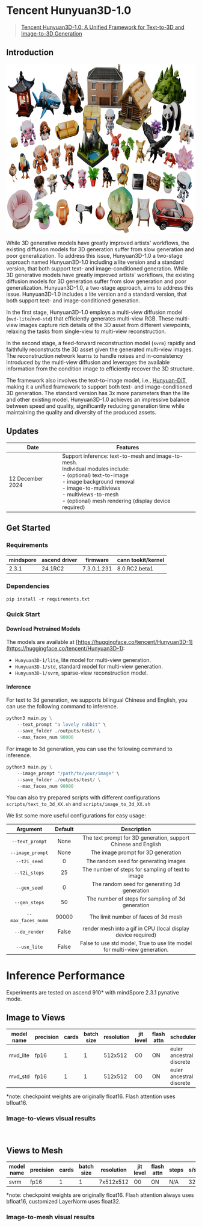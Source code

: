 # Tencent Hunyuan3D-1.0
> [Tencent Hunyuan3D-1.0: A Unified Framework for Text-to-3D and Image-to-3D Generation](https://arxiv.org/abs/2411.02293)
## **Introduction**
<p align="center">
  <img src="./assets/teaser.png"  height=450>
</p>

While 3D generative models have greatly improved artists' workflows, the existing diffusion models for 3D generation suffer from slow generation and poor generalization. To address this issue, Hunyuan3D-1.0 a two-stage approach named Hunyuan3D-1.0 including a lite version and a standard version, that both support text- and image-conditioned generation.
While 3D generative models have greatly improved artists' workflows, the existing diffusion models for 3D generation suffer from slow generation and poor generalization. Hunyuan3D-1.0, a two-stage approach, aims to address this issue. Hunyuan3D-1.0 includes a lite version and a standard version, that both support text- and image-conditioned generation.

In the first stage, Hunyuan3D-1.0 employs a multi-view diffusion model (`mvd-lite`/`mvd-std`) that efficiently generates multi-view RGB. These multi-view images capture rich details of the 3D asset from different viewpoints, relaxing the tasks from single-view to multi-view reconstruction. 

In the second stage, a feed-forward reconstruction model (`svrm`) rapidly and faithfully reconstructs the 3D asset given the generated multi-view images. The reconstruction network learns to handle noises and in-consistency introduced by the multi-view diffusion and leverages the available information from the condition image to efficiently recover the 3D structure.

The framework also involves the text-to-image model, i.e., [Hunyuan-DiT](https://github.com/chenyingshu/mindone/tree/master/examples/hunyuan_dit), making it a unified framework to support both text- and image-conditioned 3D generation. The standard version has 3x more parameters than the lite and other existing model. Hunyuan3D-1.0 achieves an impressive balance between speed and quality, significantly reducing generation time while maintaining the quality and diversity of the produced assets.

## Updates
|Date| Features|
|---|---|
|12 December 2024| Support inference: text-to-mesh and image-to-mesh. <br> Individual modules include: <br> - (optional) text-to-image <br> - image background removal <br> - image-to-multiviews <br> - multiviews-to-mesh <br> -  (optional) mesh rendering (display device required)

## Get Started
### Requirements
|mindspore |	ascend driver | firmware | cann tookit/kernel|
|--- | --- | --- | --- |
|2.3.1 | 24.1RC2 | 7.3.0.1.231 | 8.0.RC2.beta1|

### Dependencies
```
pip install -r requirements.txt
```

### Quick Start

#### Download Pretrained Models

The models are available at [https://huggingface.co/tencent/Hunyuan3D-1](https://huggingface.co/tencent/Hunyuan3D-1):

+ `Hunyuan3D-1/lite`, lite model for multi-view generation.
+ `Hunyuan3D-1/std`, standard model for multi-view generation.
+ `Hunyuan3D-1/svrm`, sparse-view reconstruction model.

<!-- To download the model, first install the huggingface-cli. (Detailed instructions are available [here](https://huggingface.co/docs/huggingface_hub/guides/cli).)

```shell
python3 -m pip install "huggingface_hub[cli]"
```

Then download the model using the following commands:

```shell
mkdir weights
huggingface-cli download tencent/Hunyuan3D-1 --local-dir ./weights

mkdir weights/hunyuanDiT
huggingface-cli download Tencent-Hunyuan/HunyuanDiT-v1.1-Diffusers-Distilled --local-dir ./weights/hunyuanDiT
``` -->



#### Inference
For text to 3d generation, we supports bilingual Chinese and English, you can use the following command to inference.
```python
python3 main.py \
    --text_prompt "a lovely rabbit" \
    --save_folder ./outputs/test/ \
    --max_faces_num 90000
```

For image to 3d generation, you can use the following command to inference.
```python
python3 main.py \
    --image_prompt "/path/to/your/image" \
    --save_folder ./outputs/test/ \
    --max_faces_num 90000
```
You can also try prepared scripts with different configurations `scripts/text_to_3d_XX.sh` and  `scripts/image_to_3d_XX.sh`

We list some more useful configurations for easy usage:

|    Argument        |  Default  |                     Description                     |
|:------------------:|:---------:|:---------------------------------------------------:|
|`--text_prompt`  |   None    |The text prompt for 3D generation, support Chinese and English         |
|`--image_prompt` |   None    |The image prompt for 3D generation         |
|`--t2i_seed`     |    0      |The random seed for generating images        |
|`--t2i_steps`    |    25     |The number of steps for sampling of text to image  |
|`--gen_seed`     |    0      |The random seed for generating 3d generation        |
|`--gen_steps`    |    50     |The number of steps for sampling of 3d generation  |
|`--max_faces_numm` | 90000  |The limit number of faces of 3d mesh |
|`--do_render`  |   False   |render mesh into a gif in CPU (local display device required)  |
|`--use_lite`  |   False   | False to use std model, True to use lite model for multi-view generation. |


# Inference Performance
Experiments are tested on ascend 910* with mindSpore 2.3.1 pynative mode.

## Image to Views
| model name|precision |  cards| batch size | resolution | jit level| flash attn| scheduler| steps| s/step |img/s|  weight|
|---|---|---|---|---|---|---|---|---|---|---|---|
|mvd_lite|fp16| 1 | 1 | 512x512 |O0| ON | euler ancestral discrete | 50 |   1.60| 0.075 | [weight](https://huggingface.co/tencent/Hunyuan3D-1/tree/main/mvd_lite)|
|mvd_std |fp16| 1 | 1 | 512x512 |O0| ON | euler ancestral discrete | 50 |   3.20| 0.038 | [weight](https://huggingface.co/tencent/Hunyuan3D-1/tree/main/mvd_std)|


\*note: checkpoint weights are originally float16. Flash attention uses bfloat16.

### Image-to-views visual results

<br>

## Views to Mesh
| model name|precision |  cards| batch size | resolution | jit level| flash attn| steps| s/step |mesh/s| recipe| weight|
|---|---|---|---|---|---|---|---|---|---|---|---|
|svrm |fp16| 1 | 1 | 7x512x512 |O0| ON| N/A | 32| 0.031|[svrm.yaml](./svrm/configs/svrm.yaml)| [weight](https://huggingface.co/tencent/Hunyuan3D-1/tree/main/svrm)|

\*note: checkpoint weights are originally float16. Flash attention always uses bfloat16, customized LayerNorm uses float32.

### Image-to-mesh visual results